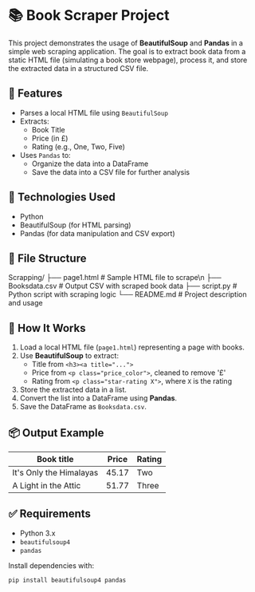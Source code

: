 # 📚 Book Scraper Project

This project demonstrates the usage of **BeautifulSoup** and **Pandas** in a simple web scraping application. The goal is to extract book data from a static HTML file (simulating a book store webpage), process it, and store the extracted data in a structured CSV file.

## 🚀 Features

- Parses a local HTML file using `BeautifulSoup`
- Extracts:
  - Book Title
  - Price (in £)
  - Rating (e.g., One, Two, Five)
- Uses `Pandas` to:
  - Organize the data into a DataFrame
  - Save the data into a CSV file for further analysis

## 🧰 Technologies Used

- Python
- BeautifulSoup (for HTML parsing)
- Pandas (for data manipulation and CSV export)

## 📁 File Structure

Scrapping/
├── page1.html # Sample HTML file to scrape\n
├── Booksdata.csv # Output CSV with scraped book data
├── script.py # Python script with scraping logic
└── README.md # Project description and usage


## 📝 How It Works

1. Load a local HTML file (`page1.html`) representing a page with books.
2. Use **BeautifulSoup** to extract:
   - Title from `<h3><a title="...">`
   - Price from `<p class="price_color">`, cleaned to remove '£'
   - Rating from `<p class="star-rating X">`, where `X` is the rating
3. Store the extracted data in a list.
4. Convert the list into a DataFrame using **Pandas**.
5. Save the DataFrame as `Booksdata.csv`.

## 📦 Output Example

| Book title             | Price | Rating |
|------------------------|-------|--------|
| It's Only the Himalayas| 45.17 | Two    |
| A Light in the Attic   | 51.77 | Three  |

## ✅ Requirements

- Python 3.x
- `beautifulsoup4`
- `pandas`

Install dependencies with:

```bash
pip install beautifulsoup4 pandas
